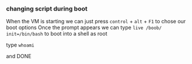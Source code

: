 ### changing script during boot

When the VM is starting we can just press `control` + `alt` + `F1`  to chose our boot options
Once the prompt appears we can type `live /boob/ init=/bin/bash` to boot into a shell as root

type `whoami`

and DONE